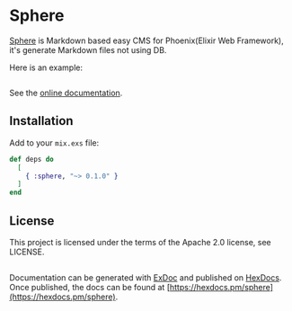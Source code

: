 # Sphere

[Sphere](https://hex.pm/packages/sphere) is Markdown based easy CMS for Phoenix(Elixir Web Framework), it's generate Markdown files not using DB.

Here is an example:

```elixir
```

See the [online documentation](https://hexdocs.pm/sphere).

## Installation

Add to your ```mix.exs``` file:

```elixir
def deps do
  [
    { :sphere, "~> 0.1.0" }
  ]
end
```

## License

This project is licensed under the terms of the Apache 2.0 license, see LICENSE.

## 

Documentation can be generated with [ExDoc](https://github.com/elixir-lang/ex_doc)
and published on [HexDocs](https://hexdocs.pm). Once published, the docs can
be found at [https://hexdocs.pm/sphere](https://hexdocs.pm/sphere).
